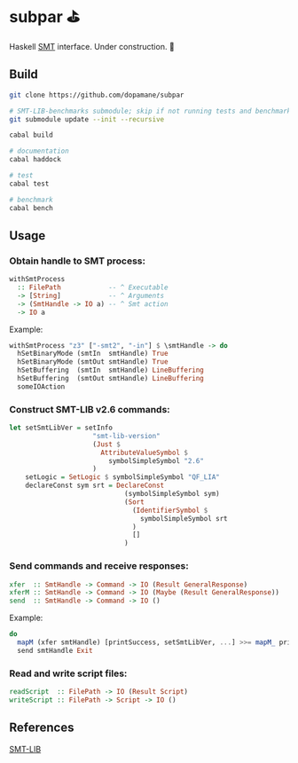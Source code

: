 # subpar :golf:
Haskell [SMT](https://smtlib.cs.uiowa.edu/) interface. Under construction. :construction:

## Build
```bash
git clone https://github.com/dopamane/subpar

# SMT-LIB-benchmarks submodule; skip if not running tests and benchmarks
git submodule update --init --recursive

cabal build

# documentation
cabal haddock

# test
cabal test

# benchmark
cabal bench
```

## Usage

### Obtain handle to SMT process:
```haskell
withSmtProcess
  :: FilePath            -- ^ Executable
  -> [String]            -- ^ Arguments
  -> (SmtHandle -> IO a) -- ^ Smt action
  -> IO a
```

Example:
```haskell
withSmtProcess "z3" ["-smt2", "-in"] $ \smtHandle -> do
  hSetBinaryMode (smtIn  smtHandle) True
  hSetBinaryMode (smtOut smtHandle) True
  hSetBuffering  (smtIn  smtHandle) LineBuffering
  hSetBuffering  (smtOut smtHandle) LineBuffering
  someIOAction
```

### Construct SMT-LIB v2.6 commands:
```haskell
let setSmtLibVer = setInfo
                     "smt-lib-version"
                     (Just $
                       AttributeValueSymbol $
                         symbolSimpleSymbol "2.6"
                     )
    setLogic = SetLogic $ symbolSimpleSymbol "QF_LIA"
    declareConst sym srt = DeclareConst
                             (symbolSimpleSymbol sym)
                             (Sort
                               (IdentifierSymbol $
                                 symbolSimpleSymbol srt
                               )
                               []
                             )
```

### Send commands and receive responses:
```haskell
xfer  :: SmtHandle -> Command -> IO (Result GeneralResponse)
xferM :: SmtHandle -> Command -> IO (Maybe (Result GeneralResponse))
send  :: SmtHandle -> Command -> IO ()
```

Example:
```haskell
do
  mapM (xfer smtHandle) [printSuccess, setSmtLibVer, ...] >>= mapM_ printResult
  send smtHandle Exit
```

### Read and write script files:
```haskell
readScript  :: FilePath -> IO (Result Script)
writeScript :: FilePath -> Script -> IO ()
```

## References

[SMT-LIB](https://smtlib.cs.uiowa.edu/standard.shtml)
